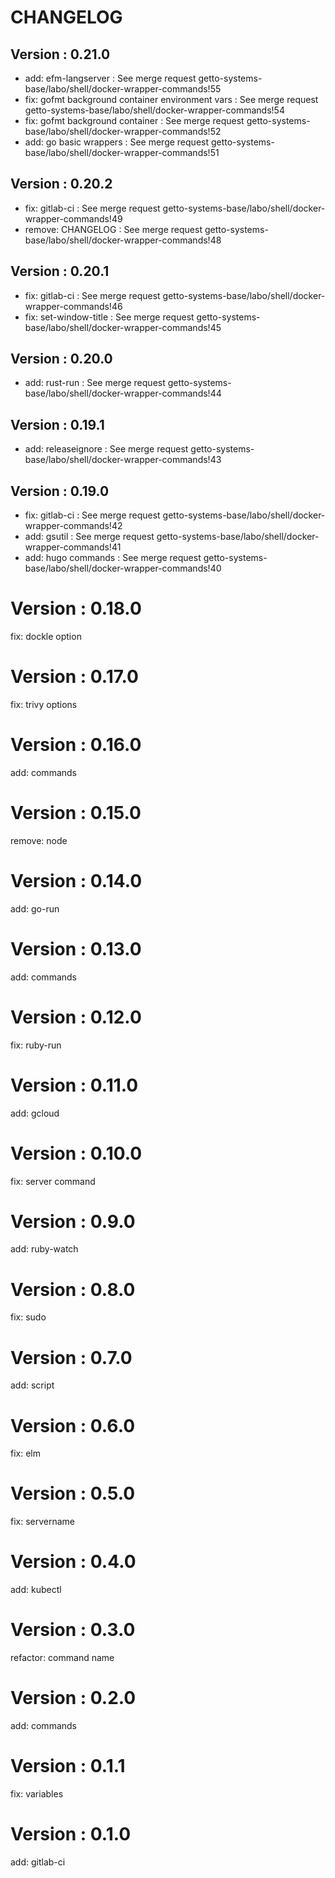# CHANGELOG

## Version : 0.21.0

- add: efm-langserver : See merge request getto-systems-base/labo/shell/docker-wrapper-commands!55
- fix: gofmt background container environment vars : See merge request getto-systems-base/labo/shell/docker-wrapper-commands!54
- fix: gofmt background container : See merge request getto-systems-base/labo/shell/docker-wrapper-commands!52
- add: go basic wrappers : See merge request getto-systems-base/labo/shell/docker-wrapper-commands!51


## Version : 0.20.2

- fix: gitlab-ci : See merge request getto-systems-base/labo/shell/docker-wrapper-commands!49
- remove: CHANGELOG : See merge request getto-systems-base/labo/shell/docker-wrapper-commands!48


## Version : 0.20.1

- fix: gitlab-ci : See merge request getto-systems-base/labo/shell/docker-wrapper-commands!46
- fix: set-window-title : See merge request getto-systems-base/labo/shell/docker-wrapper-commands!45


## Version : 0.20.0

- add: rust-run : See merge request getto-systems-base/labo/shell/docker-wrapper-commands!44


## Version : 0.19.1

- add: releaseignore : See merge request getto-systems-base/labo/shell/docker-wrapper-commands!43


## Version : 0.19.0

- fix: gitlab-ci : See merge request getto-systems-base/labo/shell/docker-wrapper-commands!42
- add: gsutil : See merge request getto-systems-base/labo/shell/docker-wrapper-commands!41
- add: hugo commands : See merge request getto-systems-base/labo/shell/docker-wrapper-commands!40

# Version : 0.18.0

fix: dockle option

# Version : 0.17.0

fix: trivy options

# Version : 0.16.0

add: commands

# Version : 0.15.0

remove: node

# Version : 0.14.0

add: go-run

# Version : 0.13.0

add: commands

# Version : 0.12.0

fix: ruby-run

# Version : 0.11.0

add: gcloud

# Version : 0.10.0

fix: server command

# Version : 0.9.0

add: ruby-watch

# Version : 0.8.0

fix: sudo

# Version : 0.7.0

add: script

# Version : 0.6.0

fix: elm

# Version : 0.5.0

fix: servername

# Version : 0.4.0

add: kubectl

# Version : 0.3.0

refactor: command name

# Version : 0.2.0

add: commands

# Version : 0.1.1

fix: variables

# Version : 0.1.0

add: gitlab-ci

